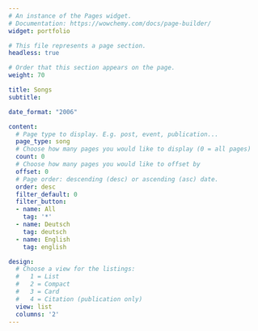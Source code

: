 ```yaml
---
# An instance of the Pages widget.
# Documentation: https://wowchemy.com/docs/page-builder/
widget: portfolio

# This file represents a page section.
headless: true

# Order that this section appears on the page.
weight: 70

title: Songs
subtitle:

date_format: "2006"

content:
  # Page type to display. E.g. post, event, publication...
  page_type: song
  # Choose how many pages you would like to display (0 = all pages)
  count: 0
  # Choose how many pages you would like to offset by
  offset: 0
  # Page order: descending (desc) or ascending (asc) date.
  order: desc
  filter_default: 0
  filter_button:
  - name: All
    tag: '*'
  - name: Deutsch
    tag: deutsch
  - name: English
    tag: english

design:
  # Choose a view for the listings:
  #   1 = List
  #   2 = Compact
  #   3 = Card
  #   4 = Citation (publication only)
  view: list
  columns: '2'
---
```

